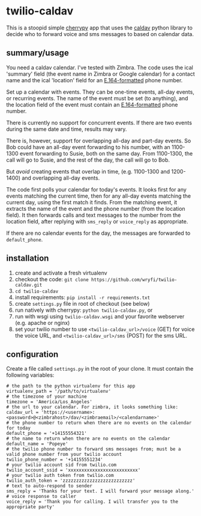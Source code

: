 # twilio-caldav

This is a stoopid simple [cherrypy](http://www.cherrypy.org) app that uses the [caldav](http://pypi.python.org/pypi/caldav) python library to decide who to forward voice and sms messages to based on calendar data.

## summary/usage

You need a caldav calendar. I've tested with Zimbra. The code uses the ical 'summary' field (the event name in Zimbra or
Google calendar) for a contact name and the ical 'location' field for an [E.164-formatted](
http://www.twilio.com/help/faq/phone-numbers/how-do-i-format-phone-numbers-to-work-internationally) phone number.

Set up a calendar with events. They can be one-time events, all-day events, or recurring events. The name of the event must be set (to anything), 
and the location field of the event must contain an [E.164-formatted]( http://www.twilio.com/help/faq/phone-numbers/how-do-i-format-phone-numbers-to-work-internationally) phone number. 

There is currently no support for concurrent events. If there are two events during the same date and time, results may vary. 

There is, however, support for overlapping all-day and part-day events. So Bob could have an all-day event forwarding to
his number, with an 1100-1300 event forwarding to Susie, both on the same day. From 1100-1300, the call will go to
Susie, and the rest of the day, the call will go to Bob.

But *avoid* creating events that overlap in time, (e.g. 1100-1300 and 1200-1400) and overlapping all-day events.

The code first polls your calendar for today's events. It looks first for any events matching the current time, then for
any all-day events matching the current day, using the first match it finds. From the matching event, it extracts the name of the event and
the phone number (from the location field). It then forwards calls and text messages to the number from the location
field, after replying with `sms_reply` or `voice_reply` as appropriate.

If there are no calendar events for the day, the messages are forwarded to `default_phone`.

## installation

1. create and activate a fresh virtualenv
1. checkout the code: `git clone https://github.com/wryfi/twilio-caldav.git`
1. `cd twilio-caldav`
1. install requirements: `pip install -r requirements.txt`
1. create `settings.py` file in root of checkout (see below)
1. run natively with cherrypy: `python twilio-caldav.py`, or
1. run with wsgi using `twilio-caldav.wsgi` and your favorite webserver (e.g. apache or nginx)
1. set your twilio number to use `<twilio-caldav_url>/voice` (GET) for voice the voice URL, and `<twilio-caldav_url>/sms` (POST) for the sms URL.

## configuration

Create a file called `settings.py` in the root of your clone. It must contain the following variables:

    # the path to the python virtualenv for this app
    virtualenv_path = '/path/to/virtualenv'
    # the timezone of your machine
    timezone = 'America/Los_Angeles'
    # the url to your calendar. For zimbra, it looks something like:
    caldav_url = 'https://<username>:<password>@<zimbrahost>/dav/<zimbraemail>/<calendarname>'
    # the phone number to return when there are no events on the calendar for today
    default_phone = '+14155554321'
    # the name to return when there are no events on the calendar
    default_name = 'Popeye'
    # the twilio phone number to forward sms messages from; must be a valid phone number from your twilio account
    twilio_phone_number = '+14155551234'
    # your twilio account sid from twilio.com
    twilio_account_ssid = 'xxxxxxxxxxxxxxxxxxxxxxxxxx'
    # your twilio auth token from twilio.com
    twilio_auth_token = 'zzzzzzzzzzzzzzzzzzzzzzzzzz'
    # text to auto-respond to sender
    sms_reply = 'Thanks for your text. I will forward your message along.'
    # voice response to caller
    voice_reply = 'Thank you for calling. I will transfer you to the appropriate party'
